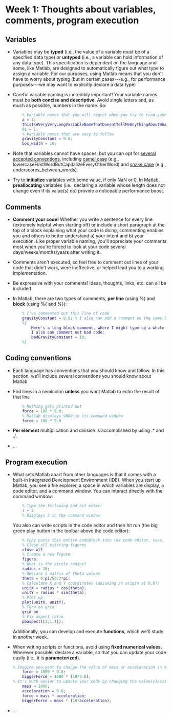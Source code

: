 # Week 1: Thoughts about variables, comments, program execution

## Variables

- Variables may be **typed** (i.e., the value of a variable must be of a specified data type) or **untyped** (i.e., a variable can hold information of any data type). This specification is dependent on the language and some, like Matlab, are designed to automatically figure out what type to assign a variable. For our purposes, using Matlab means that you don't have to worry about typing (but in certain cases---e.g., for performance purposes---we may want to explicitly declare a data type)

- Careful variable naming is incredibly important! Your variable names must be **both concise and descriptive**. Avoid single letters and, as much as possible, numbers in the name. So:
    ```Matlab
        % Variable names that you will regret when you try to read your code 6 months after writing it
        a = 1; 
        thisIsAVeryVeryLongVariableNameThatDoesntTellMeAnythingAboutWhatItContains = 0;
        01 = 1;
        % Variable names that are easy to follow
        gravityConstant = 9.8;
        box_width = 10;
    ```
- Note that variables cannot have spaces, but you can opt for [several accepted conventions](https://devopedia.org/naming-conventions), including [camel case](https://en.wikipedia.org/wiki/Camel_case) (e.g., lowercaseFirstWordButCapitalizeEveryOtherWord) and [snake case](https://en.wikipedia.org/wiki/Snake_case) (e.g., underscores_between_words).

- Try to **initialize** variables with some value, if only NaN or 0. In Matlab, **preallocating** variables (i.e., declaring a variable whose length does not change even if its value(s) do) provide a noticeable performance boost.

## Comments

- **Comment your code!** Whether you write a sentence for every line (extremely helpful when starting off) or include a short paragraph at the top of a block explaining what your code is doing, commenting enables you and others to better understand a) your intent and b) your execution. Like proper variable naming, you'll appreciate your comments most when you're forced to look at your code several days/weeks/months/years after writing it.

- Comments aren't executed, so feel free to comment out lines of your code that didn't work, were ineffective, or helped lead you to a working implementation. 

- Be expressive with your comments! Ideas, thoughts, links, etc. can all be included.

- In Matlab, there are two types of comments, **per line** (using %) and **block** (using %{ and %}):
    ```Matlab
        % I've commented out this line of code
        gravityConstant = 9.8; % I also can add a comment on the same line as a piece of code
        %{
            Here's a long block comment, where I might type up a whole paragraph about this code, my life, etc.
            I also can comment out bad code:
            badGravityConstant = 10;
        %}
    ```

## Coding conventions

- Each language has conventions that you should know and follow. In this section, we'll include several conventions you should know about Matlab

- End lines in a semicolon **unless** you want Matlab to echo the result of that line
    ```Matlab
        % Nothing gets printed out
        force = 100 * 9.8;
        % Matlab displays 9800 in its command window
        force = 100 * 9.8
    ```

- **Per element** multiplication and division is accomplished by using .* and ./.

- ...

## Program execution

- What sets Matlab apart from other languages is that it comes with a built-in Integrated Development Environment (IDE). When you start up Matlab, you see a file explorer, a space in which variables are display, a code editor, and a command window. You can interact directly with the command window:
    ```Matlab
        % Type the following and hit enter:
        1 + 2
        % Displays 3 in the command window
    ```
    You also can write scripts in the code editor and then hit run (the big green play button in the toolbar above the code editor):
    ```Matlab
        % Copy paste this entire codeblock into the code editor, save, and then hit run.
        % Close all existing figures
        close all
        % Create a new figure
        figure;
        % What is the circle radius?
        radius = 10;
        % Declare a matrix of theta values
        theta = 0:pi/50:2*pi;
        % Calculate X and Y coordinates (assuming an origin at 0,0);
        unitX = radius * cos(theta);
        unitY = radius * sin(theta);
        % Plot up
        plot(unitX, unitY);
        % Turn on grid
        grid on
        % Fix aspect ratio
        pbaspect([1,1,1]);
    ```
    Additionally, you can develop and execute **functions**, which we'll study in another week.

- When writing scripts or functions, avoid using **fixed numerical values.** Wherever possible, declare a variable, so that you can update your code easily (i.e., it is **parameterized**).
    ```Matlab
    % Imagine you want to change the value of mass or acceleration in multiple parts of your code. You'd have to read through your code, looking for every instance and then manually change it:
        force = 1000 * 9.8;
        biggerForce = 1000 * (10*9.8);
    % It's much easier to update your code by changing the value(s)assigned to a variable(s). As a bonus, using variables throughout makes your code much easier to read:
        mass = 1000;
        acceleration = 9.8;
        force = mass * acceleration;
        biggerForce = mass * (10*acceleration);
    ```
- ...